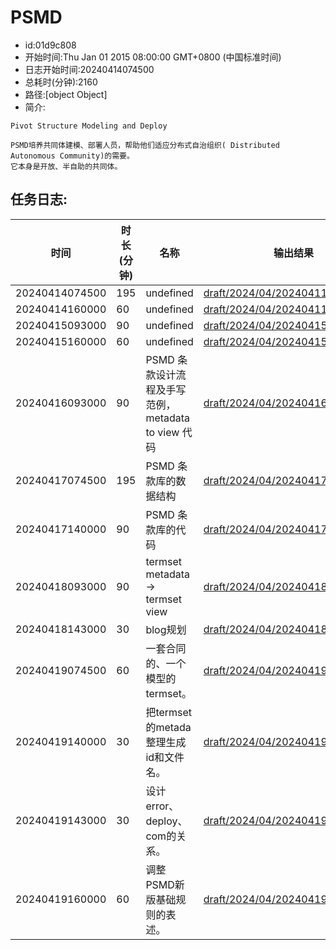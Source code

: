 # PSMD

- id:01d9c808
- 开始时间:Thu Jan 01 2015 08:00:00 GMT+0800 (中国标准时间)
- 日志开始时间:20240414074500
- 总耗时(分钟):2160
- 路径:[object Object]
- 简介:
~~~
Pivot Structure Modeling and Deploy

PSMD培养共同体建模、部署人员，帮助他们适应分布式自治组织( Distributed Autonomous Community)的需要。
它本身是开放、半自助的共同体。

~~~
## 任务日志:
|时间|时长(分钟)|名称|输出结果|
|---|---|---|---|
|20240414074500|195|undefined|[draft/2024/04/2024041140745.md](draft/2024/04/2024041140745.md)|
|20240414160000|60|undefined|[draft/2024/04/20240411600.md](draft/2024/04/20240411600.md)|
|20240415093000|90|undefined|[draft/2024/04/202404150930.md](draft/2024/04/202404150930.md)|
|20240415160000|60|undefined|[draft/2024/04/202404151600.md](draft/2024/04/202404151600.md)|
|20240416093000|90|PSMD 条款设计流程及手写范例，metadata to view 代码|[draft/2024/04/202404160930.md](draft/2024/04/202404160930.md)|
|20240417074500|195|PSMD 条款库的数据结构|[draft/2024/04/202404170745.md](draft/2024/04/202404170745.md)|
|20240417140000|90|PSMD 条款库的代码|[draft/2024/04/202404171400.md](draft/2024/04/202404171400.md)|
|20240418093000|90|termset metadata -> termset view|[draft/2024/04/20240418093000.md](draft/2024/04/20240418093000.md)|
|20240418143000|30|blog规划|[draft/2024/04/20240418143000.md](draft/2024/04/20240418143000.md)|
|20240419074500|60|一套合同的、一个模型的termset。|[draft/2024/04/20240419074500.md](draft/2024/04/20240419074500.md)|
|20240419140000|30|把termset的metada整理生成id和文件名。|[draft/2024/04/20240419140000.md](draft/2024/04/20240419140000.md)|
|20240419143000|30|设计error、deploy、com的关系。|[draft/2024/04/20240419143000.md](draft/2024/04/20240419143000.md)|
|20240419160000|60|调整PSMD新版基础规则的表述。|[draft/2024/04/20240419160000.md](draft/2024/04/20240419160000.md)|
